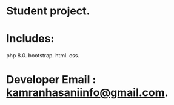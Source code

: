 # Student project.
# Includes:
php 8.0.
bootstrap.
html.
css.
# Developer Email : kamranhasaniinfo@gmail.com.
